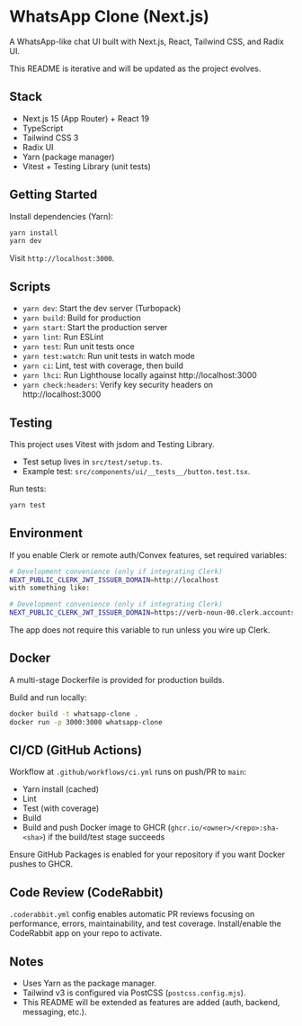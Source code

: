 # WhatsApp Clone (Next.js)

A WhatsApp-like chat UI built with Next.js, React, Tailwind CSS, and Radix UI.

This README is iterative and will be updated as the project evolves.

## Stack

- Next.js 15 (App Router) + React 19
- TypeScript
- Tailwind CSS 3
- Radix UI
- Yarn (package manager)
- Vitest + Testing Library (unit tests)

## Getting Started

Install dependencies (Yarn):

```bash
yarn install
yarn dev
```

Visit `http://localhost:3000`.

## Scripts

- `yarn dev`: Start the dev server (Turbopack)
- `yarn build`: Build for production
- `yarn start`: Start the production server
- `yarn lint`: Run ESLint
- `yarn test`: Run unit tests once
- `yarn test:watch`: Run unit tests in watch mode
- `yarn ci`: Lint, test with coverage, then build
- `yarn lhci`: Run Lighthouse locally against http://localhost:3000
- `yarn check:headers`: Verify key security headers on http://localhost:3000

## Testing

This project uses Vitest with jsdom and Testing Library.

- Test setup lives in `src/test/setup.ts`.
- Example test: `src/components/ui/__tests__/button.test.tsx`.

Run tests:

```bash
yarn test
```

## Environment

If you enable Clerk or remote auth/Convex features, set required variables:

```bash
# Development convenience (only if integrating Clerk)
NEXT_PUBLIC_CLERK_JWT_ISSUER_DOMAIN=http://localhost
with something like:

# Development convenience (only if integrating Clerk)
NEXT_PUBLIC_CLERK_JWT_ISSUER_DOMAIN=https://verb-noun-00.clerk.accounts.dev
```

The app does not require this variable to run unless you wire up Clerk.

## Docker

A multi-stage Dockerfile is provided for production builds.

Build and run locally:

```bash
docker build -t whatsapp-clone .
docker run -p 3000:3000 whatsapp-clone
```

## CI/CD (GitHub Actions)

Workflow at `.github/workflows/ci.yml` runs on push/PR to `main`:

- Yarn install (cached)
- Lint
- Test (with coverage)
- Build
- Build and push Docker image to GHCR (`ghcr.io/<owner>/<repo>:sha-<sha>`) if the build/test stage succeeds

Ensure GitHub Packages is enabled for your repository if you want Docker pushes to GHCR.

## Code Review (CodeRabbit)

`.coderabbit.yml` config enables automatic PR reviews focusing on performance, errors, maintainability, and test coverage. Install/enable the CodeRabbit app on your repo to activate.

## Notes

- Uses Yarn as the package manager.
- Tailwind v3 is configured via PostCSS (`postcss.config.mjs`).
- This README will be extended as features are added (auth, backend, messaging, etc.).
